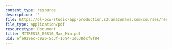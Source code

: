 ```yaml
---
content_type: resource
description: ''
file: https://ol-ocw-studio-app-production.s3.amazonaws.com/courses/res-18-005-highlights-of-calculus-spring-2010/efe929ecc9265c3f16941d638dcf8f84_MITRES18_05S10_Max_Min.pdf
file_type: application/pdf
resourcetype: Document
title: MITRES18_05S10_Max_Min.pdf
uid: efe929ec-c926-5c3f-1694-1d638dcf8f84
---
```

